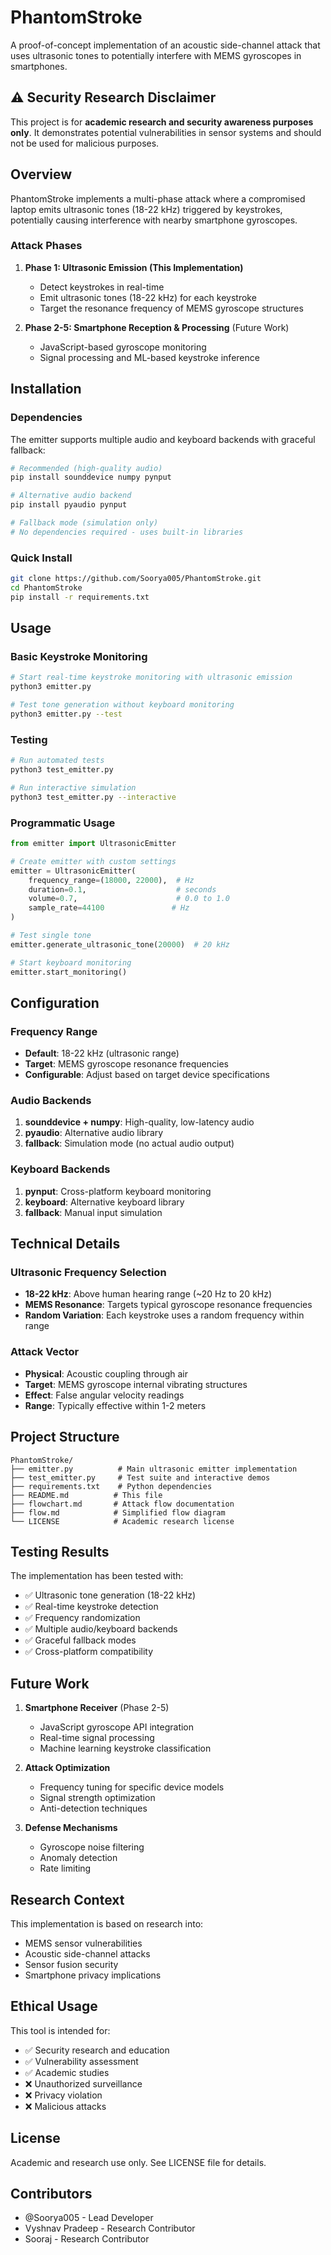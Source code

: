 # PhantomStroke

A proof-of-concept implementation of an acoustic side-channel attack that uses ultrasonic tones to potentially interfere with MEMS gyroscopes in smartphones.

## ⚠️ Security Research Disclaimer

This project is for **academic research and security awareness purposes only**. It demonstrates potential vulnerabilities in sensor systems and should not be used for malicious purposes.

## Overview

PhantomStroke implements a multi-phase attack where a compromised laptop emits ultrasonic tones (18-22 kHz) triggered by keystrokes, potentially causing interference with nearby smartphone gyroscopes.

### Attack Phases

1. **Phase 1: Ultrasonic Emission (This Implementation)**
   - Detect keystrokes in real-time
   - Emit ultrasonic tones (18-22 kHz) for each keystroke
   - Target the resonance frequency of MEMS gyroscope structures

2. **Phase 2-5: Smartphone Reception & Processing** (Future Work)
   - JavaScript-based gyroscope monitoring
   - Signal processing and ML-based keystroke inference

## Installation

### Dependencies

The emitter supports multiple audio and keyboard backends with graceful fallback:

```bash
# Recommended (high-quality audio)
pip install sounddevice numpy pynput

# Alternative audio backend
pip install pyaudio pynput

# Fallback mode (simulation only)
# No dependencies required - uses built-in libraries
```

### Quick Install

```bash
git clone https://github.com/Soorya005/PhantomStroke.git
cd PhantomStroke
pip install -r requirements.txt
```

## Usage

### Basic Keystroke Monitoring

```bash
# Start real-time keystroke monitoring with ultrasonic emission
python3 emitter.py

# Test tone generation without keyboard monitoring
python3 emitter.py --test
```

### Testing

```bash
# Run automated tests
python3 test_emitter.py

# Run interactive simulation
python3 test_emitter.py --interactive
```

### Programmatic Usage

```python
from emitter import UltrasonicEmitter

# Create emitter with custom settings
emitter = UltrasonicEmitter(
    frequency_range=(18000, 22000),  # Hz
    duration=0.1,                    # seconds
    volume=0.7,                      # 0.0 to 1.0
    sample_rate=44100               # Hz
)

# Test single tone
emitter.generate_ultrasonic_tone(20000)  # 20 kHz

# Start keyboard monitoring
emitter.start_monitoring()
```

## Configuration

### Frequency Range
- **Default**: 18-22 kHz (ultrasonic range)
- **Target**: MEMS gyroscope resonance frequencies
- **Configurable**: Adjust based on target device specifications

### Audio Backends
1. **sounddevice + numpy**: High-quality, low-latency audio
2. **pyaudio**: Alternative audio library
3. **fallback**: Simulation mode (no actual audio output)

### Keyboard Backends
1. **pynput**: Cross-platform keyboard monitoring
2. **keyboard**: Alternative keyboard library  
3. **fallback**: Manual input simulation

## Technical Details

### Ultrasonic Frequency Selection
- **18-22 kHz**: Above human hearing range (~20 Hz to 20 kHz)
- **MEMS Resonance**: Targets typical gyroscope resonance frequencies
- **Random Variation**: Each keystroke uses a random frequency within range

### Attack Vector
- **Physical**: Acoustic coupling through air
- **Target**: MEMS gyroscope internal vibrating structures
- **Effect**: False angular velocity readings
- **Range**: Typically effective within 1-2 meters

## Project Structure

```
PhantomStroke/
├── emitter.py          # Main ultrasonic emitter implementation
├── test_emitter.py     # Test suite and interactive demos
├── requirements.txt    # Python dependencies
├── README.md          # This file
├── flowchart.md       # Attack flow documentation
├── flow.md            # Simplified flow diagram
└── LICENSE            # Academic research license
```

## Testing Results

The implementation has been tested with:
- ✅ Ultrasonic tone generation (18-22 kHz)
- ✅ Real-time keystroke detection
- ✅ Frequency randomization
- ✅ Multiple audio/keyboard backends
- ✅ Graceful fallback modes
- ✅ Cross-platform compatibility

## Future Work

1. **Smartphone Receiver** (Phase 2-5)
   - JavaScript gyroscope API integration
   - Real-time signal processing
   - Machine learning keystroke classification

2. **Attack Optimization**
   - Frequency tuning for specific device models
   - Signal strength optimization
   - Anti-detection techniques

3. **Defense Mechanisms**
   - Gyroscope noise filtering
   - Anomaly detection
   - Rate limiting

## Research Context

This implementation is based on research into:
- MEMS sensor vulnerabilities
- Acoustic side-channel attacks
- Sensor fusion security
- Smartphone privacy implications

## Ethical Usage

This tool is intended for:
- ✅ Security research and education
- ✅ Vulnerability assessment
- ✅ Academic studies
- ❌ Unauthorized surveillance
- ❌ Privacy violation
- ❌ Malicious attacks

## License

Academic and research use only. See LICENSE file for details.

## Contributors

- @Soorya005 - Lead Developer
- Vyshnav Pradeep - Research Contributor  
- Sooraj - Research Contributor